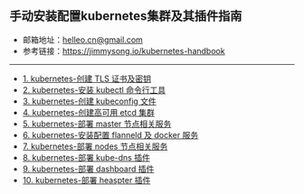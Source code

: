 ## 手动安装配置kubernetes集群及其插件指南
- 邮箱地址：<helleo.cn@gmail.com>
- 参考链接：<https://jimmysong.io/kubernetes-handbook>
-------------------------------------------------------
- [1.  kubernetes-创建 TLS 证书及密钥](./create-tls-and-secret-key.md)
- [2.  kubernetes-安装 kubectl 命令行工具](./kubectl-tool-installation.md)
- [3.  kubernetes-创建 kubeconfig 文件](./create-cluster-kubeconfig.md)
- [4.  kubernetes-创建高可用 etcd 集群](./etcd-cluster-installation.md)
- [5.  kubernetes-部署 master 节点相关服务](./master-installation.md)
- [6.  kubernetes-安装配置 flanneld 及 docker 服务](./flannel-net-installation.md)
- [7.  kubernetes-部署 nodes 节点相关服务](./nodes-installation.md)
- [8.  kubernetes-部署 kube-dns 插件](./kube-dns-addons-installation.md)
- [9.  kubernetes-部署 dashboard 插件](./kube-dashboard-addons-installation.md)
- [10. kubernetes-部署 heaspter 插件](./kube-heaspter-addons-installation.md)

